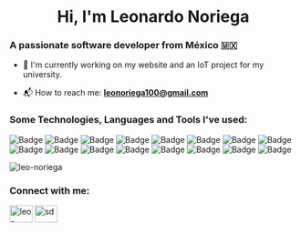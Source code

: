 <h1 align="center">Hi, I'm Leonardo Noriega</h1>
<h3 align="left">A passionate software developer from México 🇲🇽</h3>

- 💼 I'm currently working on my website and an IoT project for my university.

- 📬 How to reach me: **leonoriega100@gmail.com**

<h3 align="left">Some Technologies, Languages and Tools I've used:</h3>

![Badge](https://img.shields.io/badge/Spring-grey?style=for-the-badge&logo=spring)
![Badge](https://img.shields.io/badge/React%20Native-grey?style=for-the-badge&logo=react)
![Badge](https://img.shields.io/badge/Node.js-grey?style=for-the-badge&logo=node.js)
![Badge](https://img.shields.io/badge/Kotlin-grey?style=for-the-badge&logo=kotlin)
![Badge](https://img.shields.io/badge/MongoDB-grey?style=for-the-badge&logo=mongodb)
![Badge](https://img.shields.io/badge/Bootstrap-grey?style=for-the-badge&logo=bootstrap)
![Badge](https://img.shields.io/badge/MySQL-grey?style=for-the-badge&logo=mysql)
![Badge](https://img.shields.io/badge/Python-grey?style=for-the-badge&logo=python)
![Badge](https://img.shields.io/badge/Arduino-grey?style=for-the-badge&logo=arduino)
![Badge](https://img.shields.io/badge/AWS-grey?style=for-the-badge&logo=amazon-aws)
![Badge](https://img.shields.io/badge/Android%20Studio-grey?style=for-the-badge&logo=android-studio)
![Badge](https://img.shields.io/badge/IntelliJ%20IDEA-grey?style=for-the-badge&logo=intellij-idea)
![Badge](https://img.shields.io/badge/Neovim-grey?style=for-the-badge&logo=neovim)
![Badge](https://img.shields.io/badge/Org-grey?style=for-the-badge&logo=org)
![Badge](https://img.shields.io/badge/Git-grey?style=for-the-badge&logo=git)
![Badge](https://img.shields.io/badge/Linux-grey?style=for-the-badge&logo=linux)

<p align="left"> <img src="https://komarev.com/ghpvc/?username=leo-noriega&label=Profile%20views&color=0e75b6&style=flat" alt="leo-noriega" /> </p>


<h3 align="left">Connect with me:</h3>
<p align="left">
<a href="https://linkedin.com/in/leo-noriega" target="blank"><img align="center" src="https://raw.githubusercontent.com/rahuldkjain/github-profile-readme-generator/master/src/images/icons/Social/linked-in-alt.svg" alt="leo-noriega" height="30" width="40" /></a>
<a href="https://instagram.com/tsmfl.zzz" target="blank"><img align="center" src="https://raw.githubusercontent.com/rahuldkjain/github-profile-readme-generator/master/src/images/icons/Social/instagram.svg" alt="sd" height="30" width="40" /></a>
</p>

